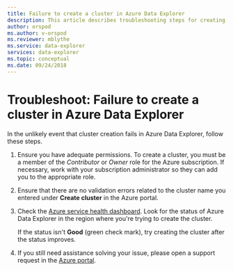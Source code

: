 ```yaml
---
title: Failure to create a cluster in Azure Data Explorer
description: This article describes troubleshooting steps for creating a cluster in Azure Data Explorer.
author: orspod
ms.author: v-orspod
ms.reviewer: mblythe
ms.service: data-explorer
services: data-explorer
ms.topic: conceptual
ms.date: 09/24/2018
---
```


# Troubleshoot: Failure to create a cluster in Azure Data Explorer

In the unlikely event that cluster creation fails in Azure Data Explorer, follow these steps.

1. Ensure you have adequate permissions. To create a cluster, you must be a member of the *Contributor* or *Owner* role for the Azure subscription. If necessary, work with your subscription administrator so they can add you to the appropriate role.

1. Ensure that there are no validation errors related to the cluster name you entered under **Create cluster** in the Azure portal.

1. Check the [Azure service health dashboard](https://azure.microsoft.com/status/). Look for the status of Azure Data Explorer in the region where you're trying to create the cluster.

    If the status isn't **Good** (green check mark), try creating the cluster after the status improves.

1. If you still need assistance solving your issue, please open a support request in the [Azure portal](https://portal.azure.com/#blade/Microsoft_Azure_Support/HelpAndSupportBlade/overview).